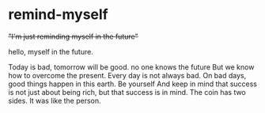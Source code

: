# remind-myself


~~"I'm just reminding myself in the future"~~





hello, myself in the future.

Today is bad, tomorrow will be good. no one knows the future But we know how to overcome the present.
Every day is not always bad. On bad days, good things happen in this earth.
Be yourself And keep in mind that success is not just about being rich, but that success is in mind.
The coin has two sides. It was like the person.
